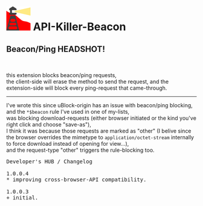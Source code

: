 <h1><img alt="" src="resources/icon.png" height="64" width="64"/> API-Killer-Beacon</h1>

<h2>Beacon/Ping HEADSHOT!</h2>

<img alt="" height="1" width="1" src="resources/screenshot_1.png"/>

this extension blocks beacon/ping requests, <br/>
the client-side will erase the method to send the request,
and the extension-side will block every ping-request that came-through.

<hr/>

I've wrote this since uBlock-origin has an issue with beacon/ping blocking, <br/>
and the <code>*$beacon</code> rule I've used in one of my-lists, <br/>
was blocking download-requests (either browser initiated or the kind you've right click and choose "save-as"), <br/>
I think it was because those requests are marked as "other" (I belive since the browser overrides the mimetype to <code>application/octet-stream</code> internally to force download instead of opening for view...), <br/>
and the request-type "other" triggers the rule-blocking too.

<pre>
Developer's HUB / Changelog

1.0.0.4
* improving cross-browser-API compatibility.

1.0.0.3
+ initial.
</pre>
